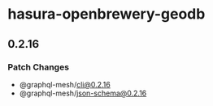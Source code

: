 # hasura-openbrewery-geodb

## 0.2.16
### Patch Changes

  - @graphql-mesh/cli@0.2.16
  - @graphql-mesh/json-schema@0.2.16
